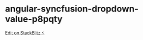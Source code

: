 # angular-syncfusion-dropdown-value-p8pqty

[Edit on StackBlitz ⚡️](https://stackblitz.com/edit/angular-syncfusion-dropdown-value-p8pqty)
